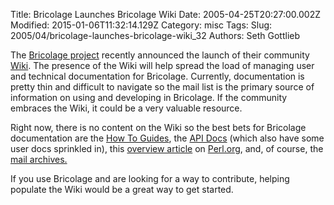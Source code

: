 Title: Bricolage Launches Bricolage Wiki
Date: 2005-04-25T20:27:00.002Z
Modified: 2015-01-06T11:32:14.129Z
Category: misc
Tags: 
Slug: 2005/04/bricolage-launches-bricolage-wiki_32
Authors: Seth Gottlieb

The [Bricolage project](http://www.bricoloage.cc) recently announced the launch of their community [Wiki](http://wiki.bricolage.cc). The presence of the Wiki will help spread the load of managing user and technical documentation for Bricolage. Currently, documentation is pretty thin and difficult to navigate so the mail list is the primary source of information on using and developing in Bricolage. If the community embraces the Wiki, it could be a very valuable resource.  

Right now, there is no content on the Wiki so the best bets for Bricolage documentation are the [How To Guides](http://www.bricolage.cc/docs/howtos/), the [API Docs](http://www.bricolage.cc/docs/current/api/) (which also have some user docs sprinkled in), this [overview article](http://www.perl.com/pub/a/2004/08/27/bricolage.html) on [Perl.org](http://www.perl.org), and, of course, the [mail archives.](http://marc.theaimsgroup.com/?l=bricolage-general)  

If you use Bricolage and are looking for a way to contribute, helping populate the Wiki would be a great way to get started.
